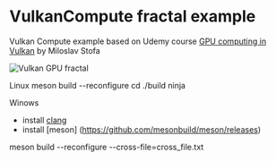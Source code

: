 # VulkanCompute fractal example

Vulkan Compute example based on Udemy course [GPU computing in Vulkan](https://www.udemy.com/course/vulkan-gpu-computing/) by Miloslav Stofa

![Vulkan GPU fractal](http://mzajac.webd.pl/data/fractactal_gpu.png)

Linux
meson build --reconfigure
cd ./build
ninja

Winows
* install [clang](https://releases.llvm.org/download.html)
* install [meson] (https://github.com/mesonbuild/meson/releases)

meson build --reconfigure --cross-file=cross_file.txt
